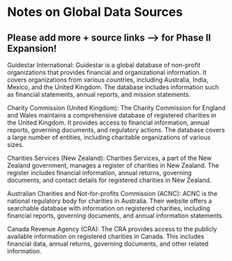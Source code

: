 # Notes on Global Data Sources
## Please add more + source links --> for Phase II Expansion!

Guidestar International: Guidestar is a global database of non-profit organizations that provides financial and organizational information. It covers organizations from various countries, including Australia, India, Mexico, and the United Kingdom. The database includes information such as financial statements, annual reports, and mission statements.

Charity Commission (United Kingdom): The Charity Commission for England and Wales maintains a comprehensive database of registered charities in the United Kingdom. It provides access to financial information, annual reports, governing documents, and regulatory actions. The database covers a large number of entities, including charitable organizations of various sizes.

Charities Services (New Zealand): Charities Services, a part of the New Zealand government, manages a register of charities in New Zealand. The register includes financial information, annual returns, governing documents, and contact details for registered charities in New Zealand.

Australian Charities and Not-for-profits Commission (ACNC): ACNC is the national regulatory body for charities in Australia. Their website offers a searchable database with information on registered charities, including financial reports, governing documents, and annual information statements.

Canada Revenue Agency (CRA): The CRA provides access to the publicly available information on registered charities in Canada. This includes financial data, annual returns, governing documents, and other related information.
